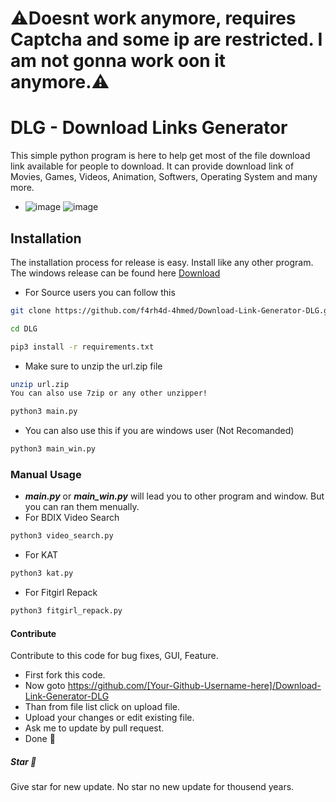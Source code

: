 # ⚠️Doesnt work anymore, requires Captcha and some ip are restricted. I am not gonna work oon it anymore.⚠️


# DLG - Download Links Generator
This simple python program is here to help get most of the file download link available for people to download. It can provide download link of Movies, Games, Videos, Animation, Softwers, Operating System and many more.
- ![image](https://github.com/f4rh4d-4hmed/Download-Link-Generator-DLG/assets/161406872/238ec74a-4be2-4b3d-8ea1-07ee93f7ac5d) ![image](https://github.com/f4rh4d-4hmed/Download-Link-Generator-DLG/assets/161406872/9cbc1458-82c7-47c8-85e6-6ee6c25f2b49)


## Installation
The installation process for release is easy. Install like any other program. The windows release can be found here
[Download](https://github.com/f4rh4d-4hmed/Download-Link-Generator-DLG/releases/tag/Release-Version2.O)
- For Source users you can follow this 
```bash
git clone https://github.com/f4rh4d-4hmed/Download-Link-Generator-DLG.git DLG
```
```bash
cd DLG
```
```bash
pip3 install -r requirements.txt
```
- Make sure to unzip the url.zip file
```bash
unzip url.zip
You can also use 7zip or any other unzipper!
```
```bash
python3 main.py
```
- You can also use this if you are windows user (Not Recomanded)
```bash
python3 main_win.py
```
### Manual Usage
- ***main.py*** or ***main_win.py*** will lead you to other program and window. But you can ran them menually.
- For BDIX Video Search
```bash
python3 video_search.py
```
- For KAT
```bash
python3 kat.py
```
- For Fitgirl Repack
```bash
python3 fitgirl_repack.py
```
#### Contribute
Contribute to this code for bug fixes, GUI, Feature.
- First fork this code.
- Now goto https://github.com/[Your-Github-Username-here]/Download-Link-Generator-DLG
- Than from file list click on upload file.
- Upload your changes or edit existing file.
- Ask me to update by pull request.
- Done 🎁
##### Star 🌟
Give star for new update. No star no new update for thousend years.
